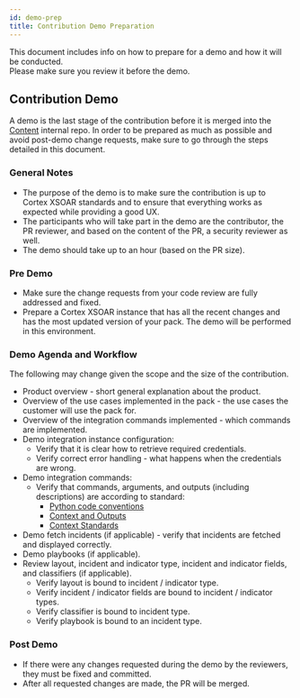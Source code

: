 ```yaml
---
id: demo-prep
title: Contribution Demo Preparation
---
```


This document includes info on how to prepare for a demo and how it will be conducted.          
Please make sure you review it before the demo.


## Contribution Demo

A demo is the last stage of the contribution before it is merged into the [Content](https://github.com/demisto/content) internal repo.
In order to be prepared as much as possible and avoid post-demo change requests, make sure to go through the steps detailed in this document.

### General Notes
- The purpose of the demo is to make sure the contribution is up to Cortex XSOAR standards and to ensure that everything works as expected while providing a good UX. 
- The participants who will take part in the demo are the contributor, the PR reviewer, and based on the content of the PR, a security reviewer as well.
- The demo should take up to an hour (based on the PR size).

### Pre Demo
- Make sure the change requests from your code review are fully addressed and fixed.
- Prepare a Cortex XSOAR instance that has all the recent changes and has the most updated version of your pack. The demo will be performed in this environment.
### Demo Agenda and Workflow
The following may change given the scope and the size of the contribution.
- Product overview - short general explanation about the product.
- Overview of the use cases implemented in the pack - the use cases the customer will use the pack for.
- Overview of the integration commands implemented - which commands are implemented.
- Demo integration instance configuration:
  - Verify that it is clear how to retrieve required credentials.
  - Verify correct error handling - what happens when the credentials are wrong.
- Demo integration commands:
  - Verify that commands, arguments, and outputs (including descriptions) are according to standard:
    - [Python code conventions](https://xsoar.pan.dev/docs/integrations/code-conventions)
    - [Context and Outputs](https://xsoar.pan.dev/docs/integrations/context-and-outputs)
    - [Context Standards](https://xsoar.pan.dev/docs/integrations/context-standards-about)
- Demo fetch incidents (if applicable) - verify that incidents are fetched and displayed correctly.
- Demo playbooks (if applicable).
- Review layout, incident and indicator type, incident and indicator fields, and classifiers (if applicable).
  - Verify layout is bound to incident / indicator type.
  - Verify incident / indicator fields are bound to incident / indicator types.
  - Verify classifier is bound to incident type.
  - Verify playbook is bound to an incident type.

### Post Demo
- If there were any changes requested during the demo by the reviewers, they must be fixed and committed.
- After all requested changes are made, the PR will be merged.

